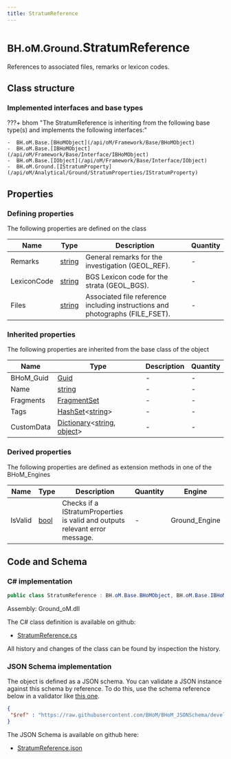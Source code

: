 ```yaml
---
title: StratumReference
---
```


# <small>BH.oM.Ground.</small>**StratumReference**

References to associated files, remarks or lexicon codes.

## Class structure

### Implemented interfaces and base types

???+ bhom "The StratumReference is inheriting from the following base type(s) and implements the following interfaces:"

    -  BH.oM.Base.[BHoMObject](/api/oM/Framework/Base/BHoMObject)
    -  BH.oM.Base.[IBHoMObject](/api/oM/Framework/Base/Interface/IBHoMObject)
    -  BH.oM.Base.[IObject](/api/oM/Framework/Base/Interface/IObject)
    -  BH.oM.Ground.[IStratumProperty](/api/oM/Analytical/Ground/StratumProperties/IStratumProperty)


## Properties



### Defining properties

The following properties are defined on the class

| Name             | Type             | Description      | Quantity         |
|------------------|------------------|------------------|------------------|
| Remarks | [string](https://learn.microsoft.com/en-us/dotnet/api/System.String?view=netstandard-2.0) | General remarks for the investigation (GEOL_REF). | - |
| LexiconCode | [string](https://learn.microsoft.com/en-us/dotnet/api/System.String?view=netstandard-2.0) | BGS Lexicon code for the strata (GEOL_BGS). | - |
| Files | [string](https://learn.microsoft.com/en-us/dotnet/api/System.String?view=netstandard-2.0) | Associated file reference including instructions and photographs (FILE_FSET). | - |


### Inherited properties
The following properties are inherited from the base class of the object

| Name             | Type             | Description      | Quantity         |
|------------------|------------------|------------------|------------------|
| BHoM_Guid | [Guid](https://learn.microsoft.com/en-us/dotnet/api/System.Guid?view=netstandard-2.0) | - | - |
| Name | [string](https://learn.microsoft.com/en-us/dotnet/api/System.String?view=netstandard-2.0) | - | - |
| Fragments | [FragmentSet](/api/oM/Framework/Base/FragmentSet) | - | - |
| Tags | [HashSet](https://learn.microsoft.com/en-us/dotnet/api/System.Collections.Generic.HashSet-1?view=netstandard-2.0)&lt;[string](https://learn.microsoft.com/en-us/dotnet/api/System.String?view=netstandard-2.0)&gt; | - | - |
| CustomData | [Dictionary](https://learn.microsoft.com/en-us/dotnet/api/System.Collections.Generic.Dictionary-2?view=netstandard-2.0)&lt;[string](https://learn.microsoft.com/en-us/dotnet/api/System.String?view=netstandard-2.0), [object](https://learn.microsoft.com/en-us/dotnet/api/System.Object?view=netstandard-2.0)&gt; | - | - |


### Derived properties

The following properties are defined as extension methods in one of the BHoM_Engines

| Name             | Type             | Description      | Quantity         | Engine           |
|------------------|------------------|------------------|------------------|------------------|
| IsValid | [bool](https://learn.microsoft.com/en-us/dotnet/api/System.Boolean?view=netstandard-2.0) | Checks if a IStratumProperties is valid and outputs relevant error message. | - | Ground_Engine |


## Code and Schema

### C# implementation

``` C# title="C#"
public class StratumReference : BH.oM.Base.BHoMObject, BH.oM.Base.IBHoMObject, BH.oM.Base.IObject, BH.oM.Ground.IStratumProperty
```

Assembly: Ground_oM.dll

The C# class definition is available on github:

- [StratumReference.cs](https://github.com/BHoM/BHoM/blob/develop/Ground_oM/StratumProperties\StratumReference.cs)

All history and changes of the class can be found by inspection the history.
### JSON Schema implementation

The object is defined as a JSON schema. You can validate a JSON instance against this schema by reference. To do this, use the schema reference below in a validator like [this one](https://www.jsonschemavalidator.net/).

``` json title="JSON Schema"
{
 "$ref" : "https://raw.githubusercontent.com/BHoM/BHoM_JSONSchema/develop/Ground_oM/StratumReference.json"
}
```

The JSON Schema is available on github here:

- [StratumReference.json](https://github.com/BHoM/BHoM_JSONSchema/blob/develop/Ground_oM/StratumReference.json)
